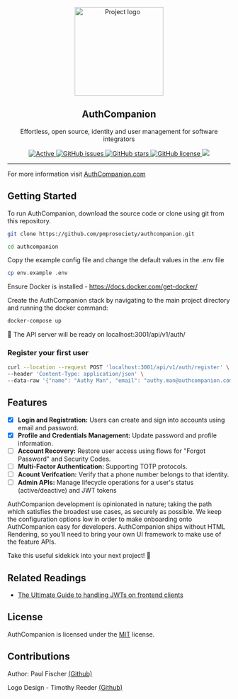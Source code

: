 <p align="center">
  <a href="https://authcompanion.com/" rel="noopener">
 <img width=200px height=200px src="https://i.imgur.com/VjsHEC9.png" alt="Project logo"></a>
</p>

<h2 align="center">AuthCompanion</h2>

<p align="center"> Effortless, open source, identity and user management for software integrators
</p>

<div align="center">

<a href="https://authcompanion.com">
     <img alt="Active" src="https://img.shields.io/badge/status-early%20development-orange">
   </a>
   <a href="https://github.com/pmprosociety/authcompanion/issues">
     <img alt="GitHub issues" src="http://img.shields.io/github/issues/pmprosociety/authcompanion">
   </a>
   <a href="https://github.com/pmprosociety/authcompanion/stargazers">
     <img alt="GitHub stars" src="https://img.shields.io/github/stars/pmprosociety/authcompanion">
   </a>
   <a href="">
     <img alt="GitHub license" src="https://img.shields.io/github/license/pmprosociety/authcompanion" />
   </a>
   <a href="https://deno.land">
     <img src="https://img.shields.io/badge/deno-%5E1.5.2-green?logo=deno"/>
   </a>

</div>

---

For more information visit [AuthCompanion.com](https://authcompanion.com/)

## Getting Started

To run AuthCompanion, download the source code or clone using git from this repository.

```sh
git clone https://github.com/pmprosociety/authcompanion.git

cd authcompanion
```

Copy the example config file and change the default values in the .env file

```sh
cp env.example .env
```

Ensure Docker is installed - https://docs.docker.com/get-docker/

Create the AuthCompanion stack by navigating to the main project directory and running the docker command:

```sh
docker-compose up
```

🚀 The API server will be ready on localhost:3001/api/v1/auth/

### Register your first user

```sh
curl --location --request POST 'localhost:3001/api/v1/auth/register' \
--header 'Content-Type: application/json' \
--data-raw '{"name": "Authy Man", "email": "authy.man@authcompanion.com", "password": "supersecretpass"}'
```

## Features

- [x] **Login and Registration:** Users can create and sign into accounts using email and password.
- [x] **Profile and Credentials Management:** Update password and profile information. 
- [ ] **Account Recovery:** Restore user access using flows for "Forgot Password" and Security Codes.
- [ ] **Multi-Factor Authentication:** Supporting TOTP protocols.
- [ ] **Acount Verifcation:** Verify that a phone number belongs to that identity.
- [ ] **Admin APIs:** Manage lifecycle operations for a user's status (active/deactive) and JWT tokens

AuthCompanion development is opinionated in nature; taking the path which satisfies the broadest use cases, as securely as possible. We keep the configuration options low in order to make onboarding onto AuthCompanion easy for developers. AuthCompanion ships without HTML Rendering, so you'll need to bring your own UI framework to make use of the feature APIs.

Take this useful sidekick into your next project! 👏

## Related Readings

- [The Ultimate Guide to handling JWTs on frontend clients](https://hasura.io/blog/best-practices-of-using-jwt-with-graphql/)

## License

AuthCompanion is licensed under the [MIT](https://opensource.org/licenses/MIT) license.

## Contributions
Author: Paul Fischer [(Github)](https://github.com/pmprosociety)

Logo Design - Timothy Reeder [(Github)](https://github.com/tokonoma)
